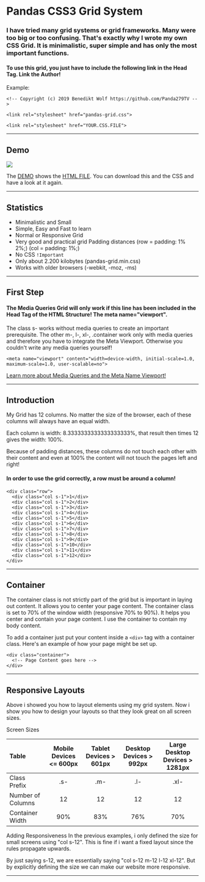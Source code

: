 # Pandas CSS3 Grid System
### I have tried many grid systems or grid frameworks. Many were too big or too confusing. That's exactly why I wrote my own CSS Grid. It is minimalistic, super simple and has only the most important functions. 


#### To use this grid, you just have to include the following link in the Head Tag. Link the Author!

Example:

`<!-- Copyright (c) 2019 Benedikt Wolf https://github.com/Panda279TV -->`

`<link rel="stylesheet" href="pandas-grid.css">`

`<link rel="stylesheet" href="YOUR.CSS.FILE">`

---

## Demo

![](pandas-grid-demo.gif)

The [DEMO](https://github.com/Panda279TV/Panda-CSS3-Grid/blob/master/pandas-grid-demo.gif) shows the [HTML FILE](https://github.com/Panda279TV/Pandas-CSS3-Grid/blob/master/pandas-grid-test.html). You can download this and the CSS and have a look at it again.

---

## Statistics
- Minimalistic and Small
- Simple, Easy and Fast to learn
- Normal or Responsive Grid
- Very good and practical grid Padding distances (row = padding: 1% 2%;) (col = padding: 1%;)
- No CSS `!Important`
- Only about 2.200 kilobytes (pandas-grid.min.css)
- Works with older browsers (-webkit, -moz, -ms)

---

## First Step

#### The Media Queries Grid will only work if this line has been included in the Head Tag of the HTML Structure! The meta name="viewport".

The class s- works without media queries to create an important prerequisite. The other m-, l-, xl-, .container work only with media queries and therefore you have to integrate the Meta Viewport. Otherwise you couldn't write any media queries yourself!

`<meta name="viewport" content="width=device-width, initial-scale=1.0, maximum-scale=1.0, user-scalable=no">`

[Learn more about Media Queries and the Meta Name Viewport!](https://github.com/Panda279TV/CSS3-Media-Queries)

---

## Introduction

My Grid has 12 columns. No matter the size of the browser, each of these columns will always have an equal width.

Each column is width: 8.3333333333333333333%, that result then times 12 gives the width: 100%.

Because of padding distances, these columns do not touch each other with their content and even at 100% the content will not touch the pages left and right!

#### In order to use the grid correctly, a row must be around a column!

    <div class="row">
      <div class="col s-1">1</div>
      <div class="col s-1">2</div>
      <div class="col s-1">3</div>
      <div class="col s-1">4</div>
      <div class="col s-1">5</div>
      <div class="col s-1">6</div>
      <div class="col s-1">7</div>
      <div class="col s-1">8</div>
      <div class="col s-1">9</div>
      <div class="col s-1">10</div>
      <div class="col s-1">11</div>
      <div class="col s-1">12</div>
    </div> 

---

## Container
The container class is not strictly part of the grid but is important in laying out content. It allows you to center your page content. The container class is set to 70% of the window width (responsive 70% to 90%). It helps you center and contain your page content. I use the container to contain my body content.

To add a container just put your content inside a `<div>` tag with a container class. Here's an example of how your page might be set up.
  
    <div class="container">
      <!-- Page Content goes here -->
    </div> 

---

## Responsive Layouts
Above i showed you how to layout elements using my grid system. Now i show you how to design your layouts so that they look great on all screen sizes.

Screen Sizes

| Table       | Mobile Devices <= 600px | Tablet Devices > 601px | Desktop Devices > 992px | Large Desktop Devices > 1281px |
|:------|:------:|:------:|:------:|:------:|
| Class Prefix | .s- | .m- | .l- | .xl- |
| Number of Columns | 12 | 12 | 12 | 12 |
| Container Width | 90% | 83% | 76% | 70% |

Adding Responsiveness
In the previous examples, i only defined the size for small screens using "col s-12". This is fine if i want a fixed layout since the rules propagate upwards.

By just saying s-12, we are essentially saying "col s-12 m-12 l-12 xl-12". But by explicitly defining the size we can make our website more responsive.

---
